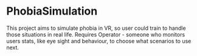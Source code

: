 # PhobiaSimulation
This project aims to simulate phobia in VR, so user could train to handle those situations in real life. Requires Operator - someone who monitors users stats, like eye sight and behaviour, to choose what scenarios to use next. 
